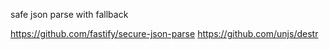 safe json parse with fallback

https://github.com/fastify/secure-json-parse
https://github.com/unjs/destr
